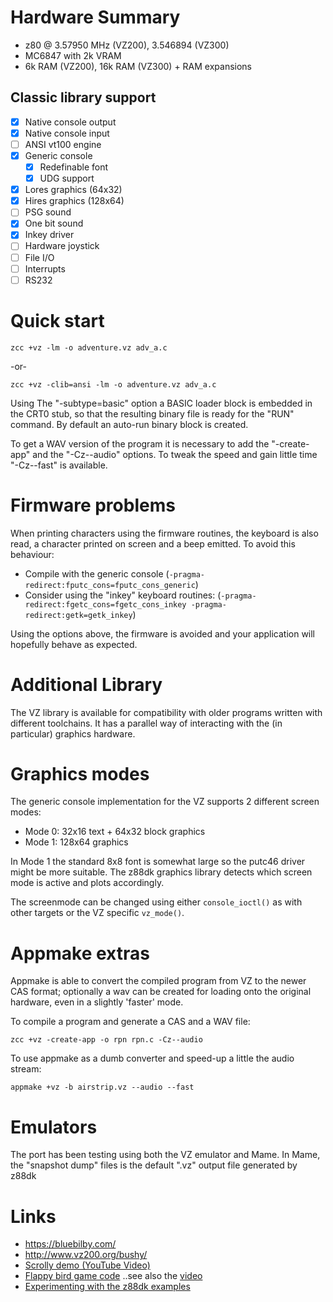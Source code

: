 # Hardware Summary

* z80 @ 3.57950 MHz (VZ200),  3.546894 (VZ300)
* MC6847 with 2k VRAM
* 6k RAM (VZ200), 16k RAM (VZ300) + RAM expansions

## Classic library support

* [x] Native console output
* [x] Native console input
* [ ] ANSI vt100 engine
* [x] Generic console
    * [x] Redefinable font 
    * [x] UDG support
* [x] Lores graphics (64x32)
* [x] Hires graphics (128x64)
* [ ] PSG sound
* [x] One bit sound
* [x] Inkey driver
* [ ] Hardware joystick
* [ ] File I/O
* [ ] Interrupts
* [ ] RS232

# Quick start

    zcc +vz -lm -o adventure.vz adv_a.c

-or-

    zcc +vz -clib=ansi -lm -o adventure.vz adv_a.c


Using The "-subtype=basic" option a BASIC loader block is embedded in the CRT0 stub, so that the resulting binary file is ready for the "RUN" command.  By default an auto-run binary block is created.

To get a WAV version of the program it is necessary to add the "-create-app" and the "-Cz--audio" options.
To tweak the speed and gain little time "-Cz--fast" is available.

# Firmware problems

When printing characters using the firmware routines, the keyboard is also read, a character printed on screen and a beep emitted. To avoid this behaviour:

* Compile with the generic console (`-pragma-redirect:fputc_cons=fputc_cons_generic`)
* Consider using the "inkey" keyboard routines: (`-pragma-redirect:fgetc_cons=fgetc_cons_inkey -pragma-redirect:getk=getk_inkey`)

Using the options above, the firmware is avoided and your application will hopefully behave as expected.

# Additional Library

The VZ library is available for compatibility with older programs written with different toolchains. It has a parallel way of interacting with the (in particular) graphics hardware.

# Graphics modes

The generic console implementation for the VZ supports 2 different screen modes:

* Mode 0: 32x16 text + 64x32 block graphics
* Mode 1: 128x64 graphics

In Mode 1 the standard 8x8 font is somewhat large so the putc46 driver might be more suitable. The z88dk graphics library detects which screen mode is active and plots accordingly.

The screenmode can be changed using either `console_ioctl()` as with other targets or the VZ specific `vz_mode()`.

# Appmake extras

Appmake is able to convert the compiled program from VZ to the newer CAS format; optionally a wav can be created for loading onto the original hardware, even in a slightly 'faster' mode.


To compile a program and generate a CAS and a WAV file:

    zcc +vz -create-app -o rpn rpn.c -Cz--audio

To use appmake as a dumb converter and speed-up a little the audio stream:

    appmake +vz -b airstrip.vz --audio --fast

# Emulators

The port has been testing using both the VZ emulator and Mame. In Mame, the "snapshot dump" files is the default ".vz" output file generated by z88dk

# Links

* https://bluebilby.com/
* http://www.vz200.org/bushy/
* [Scrolly demo (YouTube Video)](https://www.youtube.com/watch?v=80nJ4RiR8xs)
* [Flappy bird game code](https://github.com/gameblabla/flappybird_vz200/releases/tag/1.0) ..see also the [video](https://m.youtube.com/watch?v=mXtx4F2rmVg)
* [Experimenting with the z88dk examples](https://m.youtube.com/watch?v=u8amUYLfi18)